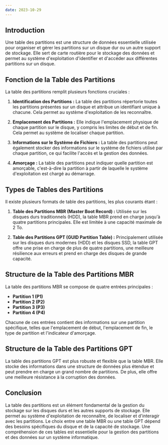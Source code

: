 ```yaml
---
date: 2023-10-29
---
```


## Introduction
Une table des partitions est une structure de données essentielle utilisée pour organiser et gérer les partitions sur un disque dur ou un autre support de stockage. Elle sert de carte routière pour le stockage des données et permet au système d'exploitation d'identifier et d'accéder aux différentes partitions sur un disque.

## Fonction de la Table des Partitions
La table des partitions remplit plusieurs fonctions cruciales :

1. **Identification des Partitions :** La table des partitions répertorie toutes les partitions présentes sur un disque et attribue un identifiant unique à chacune. Cela permet au système d'exploitation de les reconnaître.

2. **Emplacement des Partitions :** Elle indique l'emplacement physique de chaque partition sur le disque, y compris les limites de début et de fin. Cela permet au système de localiser chaque partition.

3. **Informations sur le Système de Fichiers :** La table des partitions peut également stocker des informations sur le système de fichiers utilisé par chaque partition, ce qui facilite l'accès et la gestion des données.

4. **Amorçage :** La table des partitions peut indiquer quelle partition est amorçable, c'est-à-dire la partition à partir de laquelle le système d'exploitation est chargé au démarrage.

## Types de Tables des Partitions
Il existe plusieurs formats de table des partitions, les plus courants étant :

1. **Table des Partitions MBR (Master Boot Record) :** Utilisée sur les disques durs traditionnels (HDD), la table MBR prend en charge jusqu'à quatre partitions principales. Elle est limitée à une capacité maximale de 2 To.

2. **Table des Partitions GPT (GUID Partition Table) :** Principalement utilisée sur les disques durs modernes (HDD) et les disques SSD, la table GPT offre une prise en charge de plus de quatre partitions, une meilleure résilience aux erreurs et prend en charge des disques de grande capacité.

## Structure de la Table des Partitions MBR
La table des partitions MBR se compose de quatre entrées principales :

- **Partition 1 (P1)**
- **Partition 2 (P2)**
- **Partition 3 (P3)**
- **Partition 4 (P4)**

Chacune de ces entrées contient des informations sur une partition spécifique, telles que l'emplacement de début, l'emplacement de fin, le type de partition et l'indicateur d'amorçage.

## Structure de la Table des Partitions GPT
La table des partitions GPT est plus robuste et flexible que la table MBR. Elle stocke des informations dans une structure de données plus étendue et peut prendre en charge un grand nombre de partitions. De plus, elle offre une meilleure résistance à la corruption des données.

## Conclusion
La table des partitions est un élément fondamental de la gestion du stockage sur les disques durs et les autres supports de stockage. Elle permet au système d'exploitation de reconnaître, de localiser et d'interagir avec les partitions. Le choix entre une table MBR ou une table GPT dépend des besoins spécifiques du disque et de la capacité de stockage. Une compréhension de ces tables est essentielle pour la gestion des partitions et des données sur un système informatique.